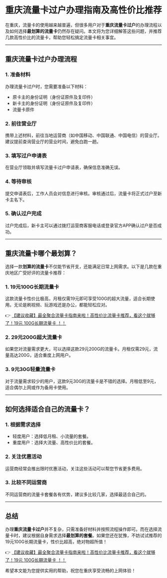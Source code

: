 # 重庆流量卡过户办理指南及高性价比推荐

在重庆，流量卡的使用越来越普遍，但很多用户对于**重庆流量卡过户**的办理流程以及如何选择**最划算的流量卡**仍然存在疑问。本文将为您详细解答这些问题，并推荐几款高性价比的流量卡，帮助您轻松搞定流量卡相关事宜。

---

## 重庆流量卡过户办理流程

### 1. 准备材料
办理流量卡过户时，您需要准备以下材料：
- 原卡主的身份证明（身份证原件及复印件）
- 新卡主的身份证明（身份证原件及复印件）
- 流量卡原件

### 2. 前往营业厅
携带上述材料，前往当地运营商（如中国移动、中国联通、中国电信）的营业厅。建议提前查询营业厅的营业时间，避免白跑一趟。

### 3. 填写过户申请表
在营业厅领取并填写流量卡过户申请表，确保信息准确无误。

### 4. 等待审核
提交申请表后，工作人员会对信息进行审核。审核通过后，流量卡将正式过户至新卡主名下。

### 5. 确认过户完成
过户完成后，新卡主可以通过拨打运营商客服电话或登录官方APP确认过户是否成功。

---

## 重庆流量卡哪个最划算？

选择一款**划算的流量卡**不仅能节省开支，还能满足日常上网需求。以下是几款在重庆地区广受好评的流量卡推荐：

### 1. 19元100G长期流量卡
这款流量卡性价比极高，月租仅需19元即可享受100G的超大流量，适合长期使用。无论是刷视频、玩游戏还是办公，都能轻松应对。

👉 [【建议收藏】最全聚合流量卡指南来啦！高性价比流量卡推荐，看这个就够了！19元 100G长期流量卡 ！！](https://bit.ly/Liuliangka)

### 2. 29元200G超大流量卡
如果您对流量需求更大，可以选择这款29元200G的流量卡。月租仅需29元，流量高达200G，适合重度上网用户。

### 3. 9元30G轻量流量卡
对于流量需求较少的用户，这款9元30G的流量卡是不错的选择。月租低至9元，适合偶尔上网或作为备用卡使用。

---

## 如何选择适合自己的流量卡？

### 1. 根据需求选择
- 轻度用户：选择低月租、小流量的套餐。
- 重度用户：选择大流量、高性价比的套餐。

### 2. 关注优惠活动
运营商经常会推出限时优惠活动，关注这些活动可以帮您节省更多费用。

### 3. 比较不同运营商
不同运营商的流量卡套餐各有优势，建议多比较几家，选择最适合自己的。

---

## 总结

办理**重庆流量卡过户**并不复杂，只需准备好材料并按照流程操作即可。而在选择流量卡时，建议根据自身需求选择**最划算的套餐**。如果您还在犹豫，不妨试试推荐的19元100G长期流量卡，性价比超高，绝对物超所值！

👉 [【建议收藏】最全聚合流量卡指南来啦！高性价比流量卡推荐，看这个就够了！19元 100G长期流量卡 ！！](https://bit.ly/Liuliangka)

希望本文能为您提供实用的帮助，祝您在重庆享受流畅的上网体验！
